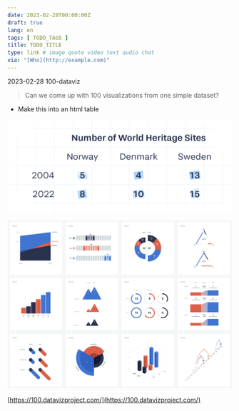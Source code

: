 ```yaml
---
date: 2023-02-28T00:00:00Z
draft: true
lang: en
tags: [ TODO_TAGS ]
title: TODO_TITLE
type: link # image quote video text audio chat
via: "[Who](http://example.com)"
---
```



2023-02-28 100-dataviz


> Can we come up with 100 visualizations from one simple dataset?

* Make this into an html table

![2023-02-28 100-dataviz](2023-02-28%20100-dataviz.jpeg)

![2023-02-28 100-dataviz-1](2023-02-28%20100-dataviz-1.png)

[https://100.datavizproject.com/](https://100.datavizproject.com/)

